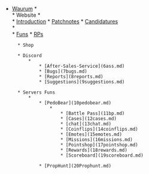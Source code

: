 <!-- docs/_sidebar.md -->
 
* [Waurum](/)
	*    
		* Website
			*    
				* [Introduction](1intro.md)
				* [Patchnotes](2patch.md)
				* [Candidatures](3applications.md)  
					*      
						* [Funs](4funs.md)
						* [RPs](5rps.md)
						
		* Shop

		* Discord
			*     
				* [After-Sales-Service](6ass.md)
				* [Bugs](7bugs.md)
				* [Reports](8reports.md)
				* [Suggestions](9suggestions.md)

		* Servers Funs
			*     
				* [PedoBear](10pedobear.md)  
					*      
						* [Battle Pass](11bp.md)
						* [Cases](12cases.md)
						* [chat](13chat.md)
						* [Coinflips](14coinflips.md)
						* [Emotes](15emotes.md)
						* [Missions](16missions.md)
						* [Pointshop](17pointshop.md)
						* [Rewards](18rewards.md)
						* [Scoreboard](19scoreboard.md)

				* [PropHunt](20Prophunt.md)